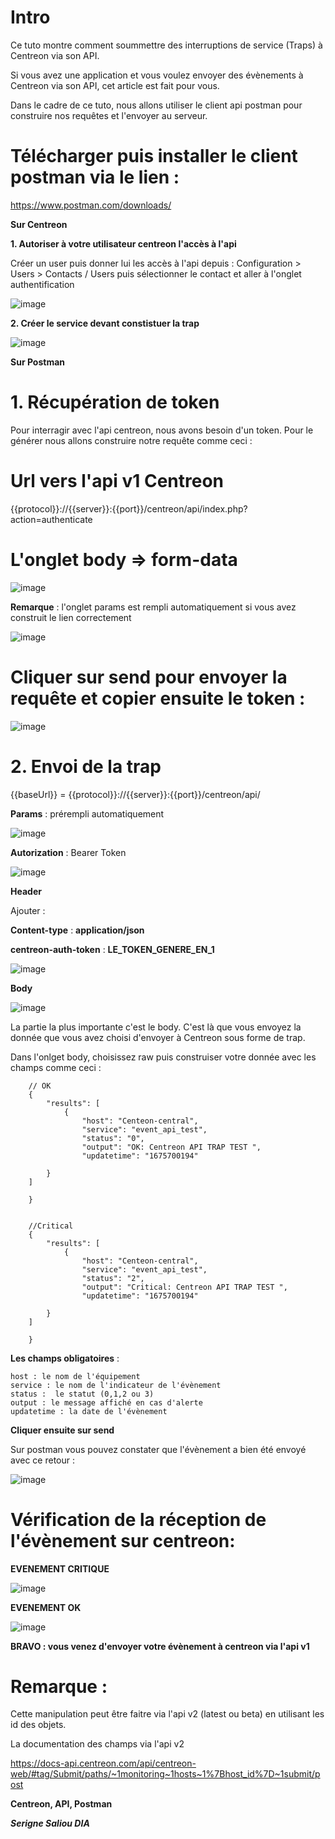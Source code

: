 # Intro

Ce tuto montre comment soummettre des interruptions de service (Traps) à Centreon via son API.

Si vous avez une application et vous voulez envoyer des évènements à Centreon via son API, cet article est fait pour vous.

Dans le cadre de ce tuto, nous allons utiliser le client api postman pour construire nos requêtes et l'envoyer au serveur.

# Télécharger puis installer le client postman via le lien :

https://www.postman.com/downloads/

**Sur Centreon** 

**1. Autoriser à votre utilisateur centreon l'accès à l'api**

Créer un user puis donner lui les accès à l'api depuis : Configuration  >  Users  >  Contacts / Users puis sélectionner le contact et aller à l'onglet authentification

![image](https://user-images.githubusercontent.com/61230711/217044167-457f07b4-0b16-4f55-84f6-368c8109305a.png)

**2. Créer le service devant constistuer la trap**

![image](https://user-images.githubusercontent.com/61230711/217050526-833ba13b-3675-457d-9425-13322c237cba.png)


**Sur Postman**

# 1. Récupération de token

Pour interragir avec l'api centreon, nous avons besoin d'un token. Pour le générer nous allons construire notre requête comme ceci :

# Url vers l'api v1 Centreon

{{protocol}}://{{server}}:{{port}}/centreon/api/index.php?action=authenticate

# L'onglet body => form-data

![image](https://user-images.githubusercontent.com/61230711/217046507-00af0be8-83a0-4d8d-9565-5519e40446a2.png)

**Remarque** : l'onglet params est rempli automatiquement si vous avez construit le lien correctement

![image](https://user-images.githubusercontent.com/61230711/217046738-7c7bda90-50ed-4eba-b497-fc12cbb5538f.png)

# Cliquer sur send pour envoyer la requête et copier ensuite le token :

![image](https://user-images.githubusercontent.com/61230711/217048220-cf0bf853-bec9-473b-9dc4-c967d4bed118.png)


# 2. Envoi de la trap

{{baseUrl}} = {{protocol}}://{{server}}:{{port}}/centreon/api/

**Params** : prérempli automatiquement

![image](https://user-images.githubusercontent.com/61230711/217051536-75db2878-2aa3-47f5-80b9-7647e18cfeec.png)

**Autorization** : Bearer Token

![image](https://user-images.githubusercontent.com/61230711/217051754-73bdec55-6c23-4795-9941-5d2f67fc861e.png)


**Header**

Ajouter :

**Content-type** : **application/json**

**centreon-auth-token** : **LE_TOKEN_GENERE_EN_1**

![image](https://user-images.githubusercontent.com/61230711/217052066-748ab7db-6016-4f9d-bdcc-12aa57982265.png)


**Body**

![image](https://user-images.githubusercontent.com/61230711/217050912-3dda5389-5e43-4e92-b340-ecd9578d1083.png)


La partie la plus importante c'est le body. C'est là que vous envoyez la donnée que vous avez choisi d'envoyer à Centreon sous forme de trap.

Dans l'onlget body, choisissez raw puis construiser votre donnée avec les champs comme ceci :


        // OK
        {
            "results": [
                {
                    "host": "Centeon-central",
                    "service": "event_api_test",
                    "status": "0",
                    "output": "OK: Centreon API TRAP TEST ",
                    "updatetime": "1675700194"

            }
        ]

        }


        //Critical
        {
            "results": [
                {
                    "host": "Centeon-central",
                    "service": "event_api_test",
                    "status": "2",
                    "output": "Critical: Centreon API TRAP TEST ",
                    "updatetime": "1675700194"

            }
        ]

        }


**Les champs obligatoires** : 

    host : le nom de l'équipement
    service : le nom de l'indicateur de l'évènement
    status :  le statut (0,1,2 ou 3)
    output : le message affiché en cas d'alerte
    updatetime : la date de l'évènement
    
**Cliquer ensuite sur send**

Sur postman vous pouvez constater que l'évènement a bien été envoyé avec ce retour :


![image](https://user-images.githubusercontent.com/61230711/217054947-83c9f038-3e19-453b-a62c-29f59b8456b8.png)


# Vérification de la réception de l'évènement sur centreon:

**EVENEMENT CRITIQUE**

![image](https://user-images.githubusercontent.com/61230711/217054839-47f499b8-51ca-40c0-b018-97c2a50776d3.png)

**EVENEMENT OK**

![image](https://user-images.githubusercontent.com/61230711/217055232-0c63181f-e38d-4e36-a943-652dc7fcc296.png)



**BRAVO : vous venez d'envoyer votre évènement à centreon via l'api v1**

# Remarque :
 
 Cette manipulation peut être faitre via l'api v2 (latest ou beta) en utilisant les id des objets. 
 
 La documentation des champs via l'api v2
 
 https://docs-api.centreon.com/api/centreon-web/#tag/Submit/paths/~1monitoring~1hosts~1%7Bhost_id%7D~1submit/post



**Centreon, API, Postman**

**_Serigne Saliou DIA_**
